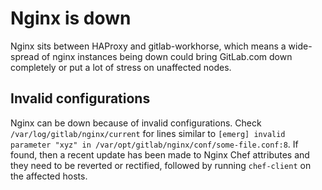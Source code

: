 # Nginx is down

Nginx sits between HAProxy and gitlab-workhorse, which means a wide-spread of nginx instances being
down could bring GitLab.com down completely or put a lot of stress on unaffected nodes.

## Invalid configurations

Nginx can be down because of invalid configurations. Check `/var/log/gitlab/nginx/current` for
lines similar to `[emerg] invalid parameter "xyz" in /var/opt/gitlab/nginx/conf/some-file.conf:8`.
If found, then a recent update has been made to Nginx Chef attributes and they need to be reverted or
rectified, followed by running `chef-client` on the affected hosts.

